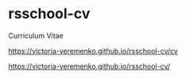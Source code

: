 # rsschool-cv
Curriculum Vitae

https://victoria-yeremenko.github.io/rsschool-cv/cv

https://victoria-yeremenko.github.io/rsschool-cv/